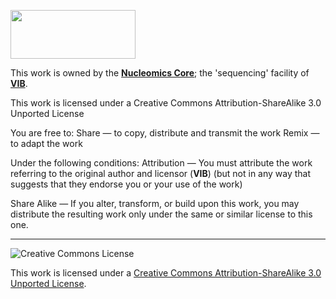 <p><a href="http://www.nucleomics.be/" target="_blank"><img src="http://www.nucleomics.be/wp-content/uploads/nucleomics_core_rgb_pos_wout-e1540590522530.png" width=200 height=78\></a></p>

This work is owned by the **<a href="http://www.nucleomics.be" target="_blank">Nucleomics Core</a>**; the 'sequencing' facility of **<a href="http://www.vib.be" target="_blank">VIB</a>**.

This work is licensed under a Creative Commons Attribution-ShareAlike 3.0 Unported License

You are free to:
Share — to copy, distribute and transmit the work Remix — to adapt the work

Under the following conditions:
Attribution — You must attribute the work referring to the original author and licensor (**VIB**)
(but not in any way that suggests that they endorse you or your use of the work) 

Share Alike — If you alter, transform, or build upon this work, you may distribute the resulting work
only under the same or similar license to this one.

------------
![Creative Commons License](http://i.creativecommons.org/l/by-sa/3.0/88x31.png?raw=true)

This work is licensed under a [Creative Commons Attribution-ShareAlike 3.0 Unported License](http://creativecommons.org/licenses/by-sa/3.0/).
